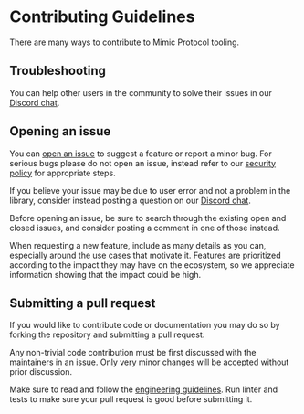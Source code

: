 # Contributing Guidelines

There are many ways to contribute to Mimic Protocol tooling.

## Troubleshooting

You can help other users in the community to solve their issues in our [Discord chat](https://discord.mimic.fi).

## Opening an issue

You can [open an issue](https://github.com/mimic-protocol/tooling/issues/new/choose) to suggest a feature or report a minor bug. For serious bugs please do not open an issue, instead refer to our [security policy](https://docs.mimic.fi/miscellaneous/security) for appropriate steps.

If you believe your issue may be due to user error and not a problem in the library, consider instead posting a question on our [Discord chat](https://discord.mimic.fi).

Before opening an issue, be sure to search through the existing open and closed issues, and consider posting a comment in one of those instead.

When requesting a new feature, include as many details as you can, especially around the use cases that motivate it. Features are prioritized according to the impact they may have on the ecosystem, so we appreciate information showing that the impact could be high.

## Submitting a pull request

If you would like to contribute code or documentation you may do so by forking the repository and submitting a pull request.

Any non-trivial code contribution must be first discussed with the maintainers in an issue. Only very minor changes will be accepted without prior discussion.

Make sure to read and follow the [engineering guidelines](./GUIDELINES.md). Run linter and tests to make sure your pull request is good before submitting it.
